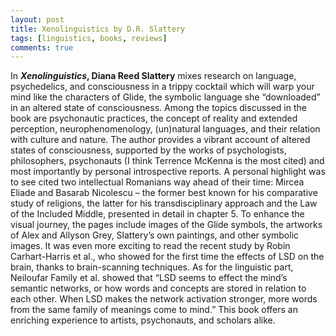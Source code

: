 ```yaml
---
layout: post
title: Xenolinguistics by D.R. Slattery
tags: [linguistics, books, reviews]
comments: true
---
```


In ***Xenolinguistics*, Diana Reed Slattery** mixes research on language, psychedelics, and consciousness in a trippy cocktail which will warp your mind like the characters of Glide, the symbolic language she “downloaded” in an altered state of consciousness. Among the topics discussed in the book are psychonautic practices, the concept of reality and extended perception, neurophenomenology, (un)natural languages, and their relation with culture and nature. The author provides a vibrant account of altered states of consciousness, supported by the works of psychologists, philosophers, psychonauts (I think Terrence McKenna is the most cited) and most importantly by personal introspective reports. A personal highlight was to see cited two intellectual Romanians way ahead of their time: Mircea Eliade and Basarab Nicolescu – the former best known for his comparative study of religions, the latter for his transdisciplinary approach and the Law of the Included Middle, presented in detail in chapter 5. To enhance the visual journey, the pages include images of the Glide symbols, the artworks of Alex and Allyson Grey, Slattery’s own paintings, and other symbolic images. It was even more exciting to read the recent study by Robin Carhart-Harris et al., who showed for the first time the effects of LSD on the brain, thanks to brain-scanning techniques. As for the linguistic part, Neiloufar Family et al. showed that “LSD seems to effect the mind’s semantic networks, or how words and concepts are stored in relation to each other. When LSD makes the network activation stronger, more words from the same family of meanings come to mind.” This book offers an enriching experience to artists, psychonauts, and scholars alike.